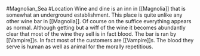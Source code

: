 #Magnolian_Sea #Location 
Wine and dine is an inn in [[Magnolia]] that is somewhat an underground establishment. This place is quite unlike any other wine bar in [[Magnolia]]. Of course on the suffice everything appears as normal. Although getting but a wiff of the wine it becomes abundantly clear that most of the wine they sell is in fact blood. The bar is ran by [[Vampire]]s. In fact most of the customers are [[Vampire]]s. The blood they serve is human as well as animal for the morally repetitious. 